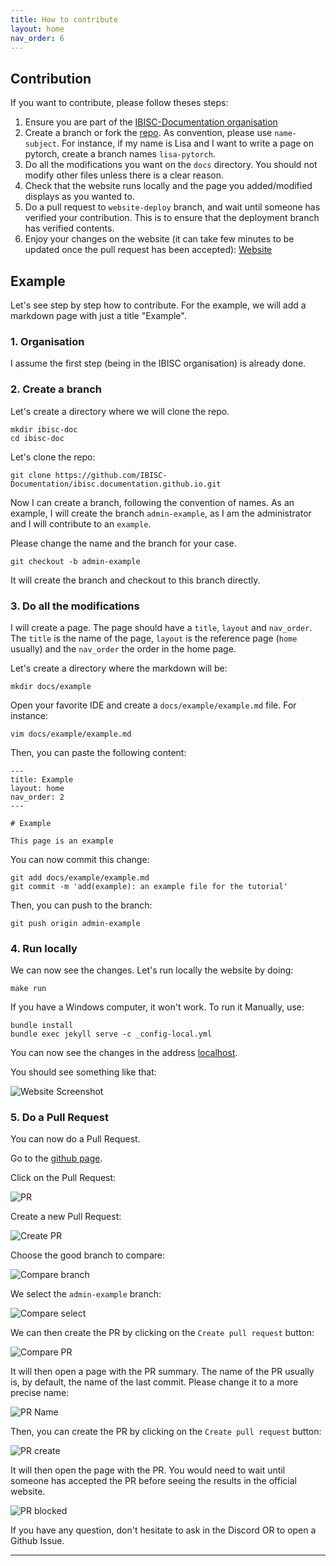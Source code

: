 ```yaml
---
title: How to contribute
layout: home
nav_order: 6
---
```


## Contribution

If you want to contribute, please follow theses steps: 
1. Ensure you are part of the [IBISC-Documentation organisation](https://github.com/IBISC-Documentation)
2. Create a branch or fork the [repo](https://github.com/IBISC-Documentation/ibisc.documentation.github.io). As convention, please use `name-subject`. For instance, if my name is Lisa and I want to write a page on pytorch, create a branch names `lisa-pytorch`.
3. Do all the modifications you want on the `docs` directory. You should not modify other files unless there is a clear reason. 
4. Check that the website runs locally and the page you added/modified displays as you wanted to. 
5. Do a pull request to `website-deploy` branch, and wait until someone has verified your contribution. This is to ensure that the deployment branch has verified contents.
6. Enjoy your changes on the website (it can take few minutes to be updated once the pull request has been accepted): [Website](https://ibisc-documentation.github.io/Ibisc.documentation.github.io)


## Example

Let's see step by step how to contribute. For the example, we will add a markdown page with just a title "Example".

### 1. Organisation

I assume the first step (being in the IBISC organisation) is already done. 


### 2. Create a branch
Let's create a directory where we will clone the repo. 

```
mkdir ibisc-doc
cd ibisc-doc
```

Let's clone the repo: 
```
git clone https://github.com/IBISC-Documentation/ibisc.documentation.github.io.git
```

Now I can create a branch, following the convention of names. As an example, I will create the branch `admin-example`, as I am the administrator and I will contribute to an `example`. 

Please change the name and the branch for your case.

```
git checkout -b admin-example
```

It will create the branch and checkout to this branch directly. 

### 3. Do all the modifications

I will create a page. The page should have a `title`, `layout` and `nav_order`. The `title` is the name of the page, `layout` is the reference page (`home` usually) and the `nav_order` the order in the home page. 

Let's create a directory where the markdown will be: 
```
mkdir docs/example
```

Open your favorite IDE and create a `docs/example/example.md` file. For instance: 
```
vim docs/example/example.md
```
Then, you can paste the following content: 
```
---
title: Example
layout: home
nav_order: 2
---

# Example

This page is an example
```

You can now commit this change: 
```
git add docs/example/example.md
git commit -m 'add(example): an example file for the tutorial'
```

Then, you can push to the branch: 
```
git push origin admin-example
```


### 4. Run locally

We can now see the changes. Let's run locally the website by doing: 
```
make run
```
If you have a Windows computer, it won't work. To run it Manually, use: 

```
bundle install
bundle exec jekyll serve -c _config-local.yml
```
You can now see the changes in the address [localhost](127.0.0.1:4000). 

You should see something like that: 


![Website Screenshot](img/website-screen.png)


### 5. Do a Pull Request

You can now do a Pull Request. 

Go to the [github page](https://github.com/IBISC-Documentation/ibisc.documentation.github.io).

Click on the Pull Request: 

![PR](img/pr.png)

Create a new Pull Request: 

![Create PR](img/create-pr.png)

Choose the good branch to compare: 

![Compare branch](img/compare.png)

We select the `admin-example` branch: 

![Compare select](img/compare-select.png)

We can then create the PR by clicking on the `Create pull request` button: 

![Compare PR](img/compare-pr.png)

It will then open a page with the PR summary. The name of the PR usually is, by default, the name of the last commit. Please change it to a more precise name: 

![PR Name](img/pr-title.png)

Then, you can create the PR by clicking on the `Create pull request` button: 

![PR create](img/final-create.png)

It will then open the page with the PR. You would need to wait until someone has accepted the PR before seeing the results in the official website. 

![PR blocked](img/pr-blocked.png)

If you have any question, don't hesitate to ask in the Discord OR to open a Github Issue. 



----


